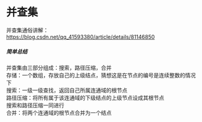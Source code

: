 # 并查集
并查集通俗讲解：https://blog.csdn.net/qq_41593380/article/details/81146850
##### 简单总结
并查集由三部分组成：搜索，路径压缩，合并  
存储：一个数组，存放自己的上级结点，猜想这是在节点的编号是连续整数的情况下  
搜索：一级一级查找，返回自己所属连通域的根节点  
路径压缩：将所有属于该连通域的下级结点的上级节点设成其根节点  
搜索和路径压缩一同进行  
合并：将两个连通域的根节点合并为一个结点  

